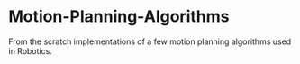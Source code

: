 # Motion-Planning-Algorithms
From the scratch implementations of a few motion planning algorithms used in Robotics.
